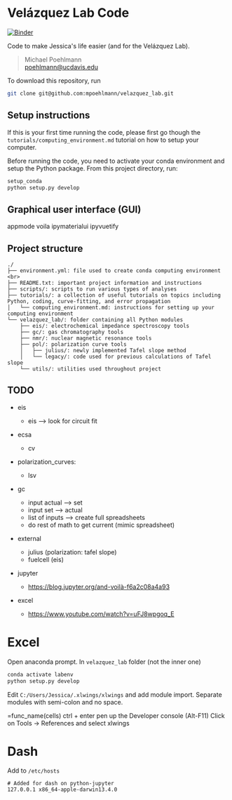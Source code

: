 # Velázquez Lab Code

[![Binder](https://mybinder.org/badge_logo.svg)](https://mybinder.org/v2/gh/mpoehlmann/velazquez_lab/main?filepath=app.ipynb)

Code to make Jessica's life easier (and for the Velázquez Lab).

> Michael Poehlmann<br>
> poehlmann@ucdavis.edu

To download this repository, run
```bash
git clone git@github.com:mpoehlmann/velazquez_lab.git
```

## Setup instructions
If this is your first time running the code, please first go though the ``tutorials/computing_environment.md`` tutorial on how to setup your computer.

Before running the code, you need to activate your conda environment and setup the Python package.
From this project directory, run:
```bash
setup_conda
python setup.py develop
```

## Graphical user interface (GUI)
appmode
voila
ipymaterialui
ipyvuetify


## Project structure
```
./
├── environment.yml: file used to create conda computing environment <br>
├── README.txt: important project information and instructions
├── scripts/: scripts to run various types of analyses
├── tutorials/: a collection of useful tutorials on topics including Python, coding, curve-fitting, and error propagation
│   └── computing_environment.md: instructions for setting up your computing environment
└── velazquez_lab/: folder containing all Python modules
    ├── eis/: electrochemical impedance spectroscopy tools
    ├── gc/: gas chromatography tools
    ├── nmr/: nuclear magnetic resonance tools
    ├── pol/: polarization curve tools
    │   ├── julius/: newly implemented Tafel slope method
    │   └── legacy/: code used for previous calculations of Tafel slope
    └── utils/: utilities used throughout project
```



## TODO
- eis
  - eis --> look for circuit fit

- ecsa
  - cv
- polarization_curves:
  - lsv

- gc
  - input actual --> set
  - input set --> actual
  - list of inputs --> create full spreadsheets
  - do rest of math to get current (mimic spreadsheet)

- external
  - julius (polarization: tafel slope)
  - fuelcell (eis)

- jupyter
  - https://blog.jupyter.org/and-voilà-f6a2c08a4a93
- excel
  - https://www.youtube.com/watch?v=uFJ8wpgoq_E


# Excel

Open anaconda prompt.
In ``velazquez_lab`` folder (not the inner one)
```bash
conda activate labenv
python setup.py develop
```

Edit ``C:/Users/Jessica/.xlwings/xlwings`` and add module import. Separate modules with semi-colon and no space.

=func_name(cells)
ctrl + enter
pen up the Developer console (Alt-F11) Click on Tools -> References and select xlwings



# Dash
Add to ``/etc/hosts``
```
# Added for dash on python-jupyter
127.0.0.1 x86_64-apple-darwin13.4.0
```
